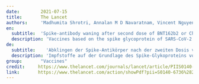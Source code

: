 ```yaml
---
date:        2021-07-15
title:       The Lancet
authors:     'Madhumita Shrotri, Annalan M D Navaratnam, Vincent Nguyen, Thomas Byrne, Cyril Geismar, Ellen Fragaszy, Sarah Beale, Wing Lam Erica Fong, Parth Patel, Jana Kovar, Andrew C Hayward, Robert W Aldridge, on behalf of theVirus Watch Collaborative'
en:
  subtitle:  'Spike-antibody waning after second dose of BNT162b2 or ChAdOx1'
  description: 'Vaccines based on the spike glycoprotein of SARS-CoV-2 are being rolled out globally to control transmission and limit morbidity and mortality due to COVID-19. Current evidence indicates strong immunogenicity and high short-term efficacy for BNT162b2 (Pfizer–BioNTech) and ChAdOx1 nCoV-19 (Oxford–AstraZeneca). Both vaccines are delivered through a prime-boost strategy, and many countries, including the UK, have used dose intervals longer than 3–4 weeks, expecting to maximise first-dose coverage and immunogenicity. With continued high global incidence, and potential for more transmissible SARS-CoV-2 variants, data on longer-term vaccine efficacy and antibody dynamics in infection-naive individuals are essential for clarifying the need for further booster doses.'
de: 
  subtitle:    'Abklingen der Spike-Antikörper nach der zweiten Dosis von BNT162b2 oder ChAdOx1'
  description: 'Impfstoffe auf der Grundlage des Spike-Glykoproteins von SARS-CoV-2 werden weltweit eingeführt, um die Übertragung zu kontrollieren und die durch COVID-19 verursachte Morbidität und Mortalität zu begrenzen. Derzeit gibt es Hinweise auf eine starke Immunogenität und hohe kurzfristige Wirksamkeit von BNT162b2 (Pfizer-BioNTech) und ChAdOx1 nCoV-19 (Oxford-AstraZeneca). Beide Impfstoffe werden im Rahmen einer Prime-Boost-Strategie verabreicht, und viele Länder, darunter auch das Vereinigte Königreich, haben Dosisintervalle von mehr als drei bis vier Wochen gewählt, in der Erwartung, die Abdeckung und Immunogenität der ersten Dosis zu maximieren. Angesichts der anhaltend hohen weltweiten Inzidenz und des Potenzials für weitere übertragbare SARS-CoV-2-Varianten sind Daten über die längerfristige Wirksamkeit des Impfstoffs und die Antikörperdynamik bei infektionsfreien Personen von entscheidender Bedeutung, um den Bedarf an weiteren Auffrischungsdosen zu klären.'
group:       "Vaccines"
credit:     https://www.thelancet.com/journals/lancet/article/PIIS0140-6736(21)01642-1/fulltext
link:       https://www.thelancet.com/action/showPdf?pii=S0140-6736%2821%2901642-1
---
```

<object data="{{ page.link }}" style='height:calc(100vh - 400px); width: 100%' type='application/pdf'></object>
